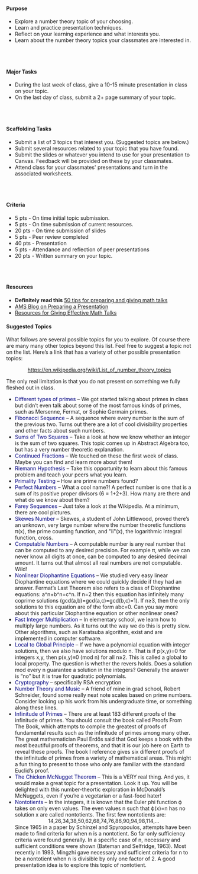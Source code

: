<link href="https://media.uwex.edu/app/droplets_v3/css/droplets.css" rel="stylesheet"/>
<script href="https://media.uwex.edu/app/droplets_v3/script/droplets.js" type="test/javascript">
</script>
<div id="uws-droplets-page", markdown="1">

<div class="callout warning", markdown="1"> <!-- add role="note" if supplement content and not aesthetic -->
  <h4>Purpose</h4>
    
  * Explore a number theory topic of your choosing.
  * Learn and practice presentation techniques.
  * Reflect on your learning experience and what interests you.
  * Learn about the number theory topics your classmates are interested in.
  
</div>
<br><br>
<div class="callout success", markdown="1"> <!-- add role="note" if supplement content and not aesthetic -->
  <h4>Major Tasks</h4>
  
  * During the last week of class, give a 10-15 minute presentation in class on your topic.
  * On the last day of class, submit a 2+ page summary of your topic. 
</div>
<br><br>
<div class="callout success", markdown="1"> <!-- add role="note" if supplement content and not aesthetic -->
  <h4>Scaffolding Tasks</h4>
  
  * Submit a list of 3 topics that interest you. (Suggested topics are below.)
  * Submit several resources related to your topic that you have found.
  * Submit the slides or whatever you intend to use for your presentation to Canvas. Feedback will be provided on these by your classmates.
  * Attend class for your classmates' presentations and turn in the associated worksheets.
</div>
<br><br>
<div class="callout info", markdown="1"> <!-- add role="note" if supplement content and not aesthetic -->
  <h4>Criteria</h4>
  
  * 5 pts - On time initial topic submission.
  * 5 pts - On time submission of current resources.
  * 20 pts - On time submission of slides
  * 5 pts - Peer review completed
  * 40 pts - Presentation 
  * 5 pts - Attendance and reflection of peer presentations 
  * 20 pts - Written summary on your topic.
</div>

<br><br>
<div class="callout danger", markdown="1"> <!-- add role="note" if supplement content and not aesthetic -->
  <h4>Resources</h4>
  
  * **Definitely read this** [50 tips for preparing and giving math talks](http://www.unige.ch/~benaribi/50_tips_math_talks.pdf)
  * [AMS Blog on Preparing a Presentation](https://blogs.ams.org/mathmentoringnetwork/2014/08/04/math-talk-preparing-your-conference-presentation/)
  * [Resources for Giving Effective Math Talks](https://mathcomm.org/teaching-presentations/handouts-other-presentation-resources-for-students/)
</div>

<div markdown="1">
<h4>Suggested Topics</h4>

What follows are several possible topics for you to explore.  Of course there are many many other topics beyond this list.  Feel free to suggest a topic not on the list.  Here’s a link that has a variety of other possible presentation topics:

<div style="text-align:center;",markdown="1">

https://en.wikipedia.org/wiki/List_of_number_theory_topics

</div>

The only real limitation is that you do not present on something we fully fleshed out in class.

* <span style="color:navy">Different types of primes</span> – We got started talking about primes in class but didn’t even talk about some of the most famous kinds of primes, such as Mersenne, Fermat, or Sophie Germain primes.
* <span style="color:navy">Fibonacci Sequence</span> – A sequence where every number is the sum of the previous two.  Turns out there are a lot of cool divisibility properties and other facts about such numbers.
* <span style="color:navy">Sums of Two Squares</span> – Take a look at how we know whether an integer is the sum of two squares. This topic comes up in Abstract Algebra too, but has a  very number theoretic explanation.
* <span style="color:navy">Continued Fractions</span> – We touched on these the first week of class.  Maybe you can find and learn more about them!
* <span style="color:navy">Riemann Hypothesis</span> – Take this opportunity to learn about this famous problem and teach your peers what you learn.
* <span style="color:navy">Primality Testing</span> – How are prime numbers found?
* <span style="color:navy">Perfect Numbers</span> – What a cool name?!  A perfect number is one that is a sum of its positive proper divisors (6 = 1+2+3).  How many are there and what do we know about them?
* <span style="color:navy">Farey Sequences</span> – Just take a look at the Wikipedia.  At a minimum, there are cool pictures.
* <span style="color:navy">Skewes Number</span> – Skewes, a student of John Littlewood, proved there’s an unknown, very large number where the number theoretic functions π(x), the prime counting function, and "li"(x), the logarithmic integral function, cross. 
* <span style="color:navy">Computable Numbers</span> – A computable number is any real number that can be computed to any desired precision.  For example π, while we can never know all digits at once, can be computed to any desired decimal amount.  It turns out that almost all real numbers are not computable.  Wild!
* <span style="color:navy">Nonlinear Diophantine Equations</span> – We studied very easy linear Diophantine equations where we could quickly decide if they had an answer.  Fermat’s Last Theorem also refers to a class of Diophantine equations: a^n+b^n=c^n.  If n=2 then this equation has infinitely many coprime solutions (gcd(a,b)=gcd(a,c)=gcd(b,c)=1).  If n≥3, then the only solutions to this equation are of the form abc=0.  Can you say more about this particular Diophantine equation or other nonlinear ones?
* <span style="color:navy">Fast Integer Multiplication</span> – In elementary school, we learn how to multiply large numbers.  As it turns out the way we do this is pretty slow. Other algorithms, such as Karatsuba algorithm, exist and are implemented in computer software.
* <span style="color:navy">Local to Global Principle</span> – If we have a polynomial equation with integer solutions, then we also have solutions modulo n.  That is if p(x,y)=0 for integers x,y, then p(x,y)≡0 (mod n) for all n≥2.  This is called a global to local property.  The question is whether the revers holds.  Does a solution mod every n guarantee a solution in the integers?  Generally the answer is “no” but it is true for quadratic polynomials.
* <span style="color:navy">Cryptography</span> – specifically RSA encryption
* <span style="color:navy">Number Theory and Music</span> – A friend of mine in grad school, Robert Schneider, found some really neat note scales based on prime numbers. Consider looking up his work from his undergraduate time, or something along these lines.
* <span style="color:navy">Infinitude of Primes</span> – There are at least 183 different proofs of the infinitude of primes. You should consult the book called Proofs From The Book, which attempts to compile the greatest of proofs of fundamental results such as the infinitude of primes among many other. The great mathematician Paul Erdős said that God keeps a book with the most beautiful proofs of theorems, and that it is our job here on Earth to reveal these proofs. The book I reference gives six different proofs of the infinitude of primes from a variety of mathematical areas. This might a fun thing to present to those who only are familiar with the standard Euclid’s proof.
* <span style="color:navy">The Chicken McNugget Theorem</span> – This is a VERY real thing. And yes, it would make a great topic for a presentation. Look it up. You will be delighted with this number-theortic exploration in McDonald’s McNuggets, even if you’re a vegetarian or a fast-food hater!
* <span style="color:navy">Nontotients</span> – In the integers, it is known that the Euler phi function ϕ takes on only even values.  The even values n such that ϕ(x)=n has no solution x are called nontotients. The first few nontotients are:
  <div style="text-align:center;">14,26,34,38,50,62,68,74,76,86,90,94,98,114,… </div>
  Since 1965 in a paper by Schinzel and Spyropoulos, attempts have been made to find criteria for when n is a nontotient. So far only sufficiency criteria were found generally.  In a specific case of n, necessary and sufficient conditions were shown (Bateman and Selfridge, 1963). Most recently in 1993, Mingzhi gave necessary and sufficient criteria for n to be a nontotient when n is divisible by only one factor of 2. A good presentation idea is to explore this topic of nontotient.

</div>